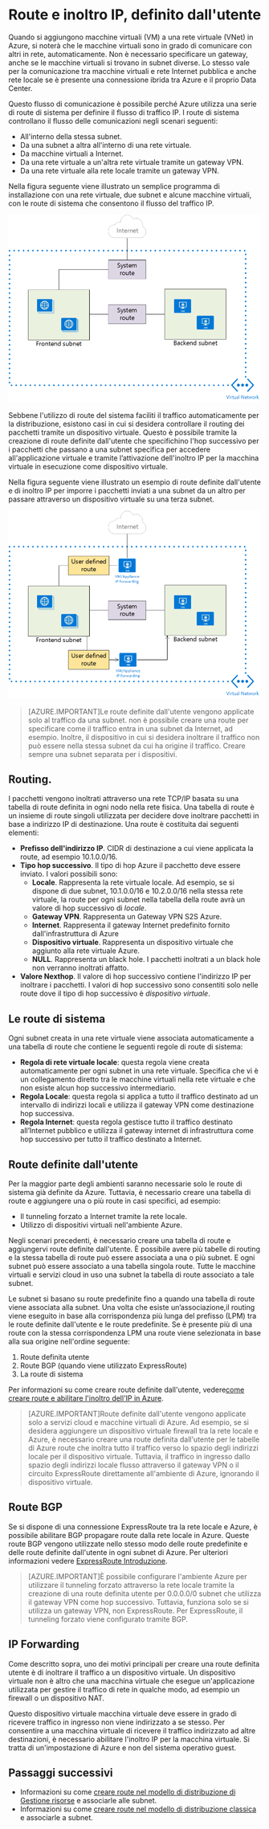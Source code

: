 <properties 
   pageTitle="Definito dall'utente IP Cenni preliminari sull'inoltro e route"
   description="Comprendere UDR e inoltro IP"
   services="virtual-network"
   documentationCenter="na"
   authors="telmosampaio"
   manager="adinah"
   editor="tysonn" />
<tags 
   ms.service="virtual-network"
   ms.devlang="na"
   ms.topic="article"
   ms.tgt_pltfrm="na"
   ms.workload="infrastructure-services"
   ms.date="10/12/2015"
   ms.author="telmos" />

# Route e inoltro IP, definito dall'utente
Quando si aggiungono macchine virtuali (VM) a una rete virtuale (VNet) in Azure, si noterà che le macchine virtuali sono in grado di comunicare con altri in rete, automaticamente. Non è necessario specificare un gateway, anche se le macchine virtuali si trovano in subnet diverse. Lo stesso vale per la comunicazione tra macchine virtuali e rete Internet pubblica e anche rete locale se è presente una connessione ibrida tra Azure e il proprio Data Center.

Questo flusso di comunicazione è possibile perché Azure utilizza una serie di route di sistema per definire il flusso di traffico IP. I route di sistema controllano il flusso delle comunicazioni negli scenari seguenti:

- All'interno della stessa subnet.
- Da una subnet a altra all'interno di una rete virtuale.
- Da macchine virtuali a Internet.
- Da una rete virtuale a un'altra rete virtuale tramite un gateway VPN.
- Da una rete virtuale alla rete locale tramite un gateway VPN.

Nella figura seguente viene illustrato un semplice programma di installazione con una rete virtuale, due subnet e alcune macchine virtuali, con le route di sistema che consentono il flusso del traffico IP.

![Route di sistema in Azure](./media/virtual-networks-udr-overview/Figure1.png)

Sebbene l'utilizzo di route del sistema faciliti il traffico automaticamente per la distribuzione, esistono casi in cui si desidera controllare il routing dei pacchetti tramite un dispositivo virtuale. Questo è possibile tramite la creazione di route definite dall'utente che specifichino l'hop successivo per i pacchetti che passano a una subnet specifica per accedere all'applicazione virtuale e tramite l’attivazione dell'inoltro IP per la macchina virtuale in esecuzione come dispositivo virtuale.

Nella figura seguente viene illustrato un esempio di route definite dall'utente e di inoltro IP per imporre i pacchetti inviati a una subnet da un altro per passare attraverso un dispositivo virtuale su una terza subnet.

![Route di sistema in Azure](./media/virtual-networks-udr-overview/Figure2.png)

>[AZURE.IMPORTANT]Le route definite dall'utente vengono applicate solo al traffico da una subnet. non è possibile creare una route per specificare come il traffico entra in una subnet da Internet, ad esempio. Inoltre, il dispositivo in cui si desidera inoltrare il traffico non può essere nella stessa subnet da cui ha origine il traffico. Creare sempre una subnet separata per i dispositivi.

## Routing.
I pacchetti vengono inoltrati attraverso una rete TCP/IP basata su una tabella di route definita in ogni nodo nella rete fisica. Una tabella di route è un insieme di route singoli utilizzata per decidere dove inoltrare pacchetti in base a indirizzo IP di destinazione. Una route è costituita dai seguenti elementi:

- **Prefisso dell'indirizzo IP**. CIDR di destinazione a cui viene applicata la route, ad esempio 10.1.0.0/16.
- **Tipo hop successivo**. Il tipo di hop Azure il pacchetto deve essere inviato. I valori possibili sono:
	- **Locale**. Rappresenta la rete virtuale locale. Ad esempio, se si dispone di due subnet, 10.1.0.0/16 e 10.2.0.0/16 nella stessa rete virtuale, la route per ogni subnet nella tabella della route avrà un valore di hop successivo di *locale*.
	- **Gateway VPN**. Rappresenta un Gateway VPN S2S Azure. 
	- **Internet**. Rappresenta il gateway Internet predefinito fornito dall'infrastruttura di Azure 
	- **Dispositivo virtuale**. Rappresenta un dispositivo virtuale che aggiunto alla rete virtuale Azure.
	- **NULL**. Rappresenta un black hole. I pacchetti inoltrati a un black hole non verranno inoltrati affatto.
- **Valore Nexthop**. Il valore di hop successivo contiene l'indirizzo IP per inoltrare i pacchetti. I valori di hop successivo sono consentiti solo nelle route dove il tipo di hop successivo è *dispositivo virtuale*.

## Le route di sistema
Ogni subnet creata in una rete virtuale viene associata automaticamente a una tabella di route che contiene le seguenti regole di route di sistema:

- **Regola di rete virtuale locale**: questa regola viene creata automaticamente per ogni subnet in una rete virtuale. Specifica che vi è un collegamento diretto tra le macchine virtuali nella rete virtuale e che non esiste alcun hop successivo intermediario.
- **Regola Locale**: questa regola si applica a tutto il traffico destinato ad un intervallo di indirizzi locali e utilizza il gateway VPN come destinazione hop successiva.
- **Regola Internet**: questa regola gestisce tutto il traffico destinato all’Internet pubblico e utilizza il gateway internet di infrastruttura come hop successivo per tutto il traffico destinato a Internet.

## Route definite dall'utente
Per la maggior parte degli ambienti saranno necessarie solo le route di sistema già definite da Azure. Tuttavia, è necessario creare una tabella di route e aggiungere una o più route in casi specifici, ad esempio:

- Il tunneling forzato a Internet tramite la rete locale.
- Utilizzo di dispositivi virtuali nell'ambiente Azure.

Negli scenari precedenti, è necessario creare una tabella di route e aggiungervi route definite dall'utente. È possibile avere più tabelle di routing e la stessa tabella di route può essere associata a una o più subnet. E ogni subnet può essere associato a una tabella singola route. Tutte le macchine virtuali e servizi cloud in uso una subnet la tabella di route associato a tale subnet.

Le subnet si basano su route predefinite fino a quando una tabella di route viene associata alla subnet. Una volta che esiste un’associazione,il routing viene eseguito in base alla corrispondenza più lunga del prefisso (LPM) tra le route definite dall'utente e le route predefinite. Se è presente più di una route con la stessa corrispondenza LPM una route viene selezionata in base alla sua origine nell'ordine seguente:

1. Route definita utente
1. Route BGP (quando viene utilizzato ExpressRoute)
1. La route di sistema

Per informazioni su come creare route definite dall'utente, vedere[come creare route e abilitare l'inoltro dell'IP in Azure](../virtual-networks-udr-how-to#How-to-manage-routes).

>[AZURE.IMPORTANT]Route definite dall'utente vengono applicate solo a servizi cloud e macchine virtuali di Azure. Ad esempio, se si desidera aggiungere un dispositivo virtuale firewall tra la rete locale e Azure, è necessario creare una route definita dall'utente per le tabelle di Azure route che inoltra tutto il traffico verso lo spazio degli indirizzi locale per il dispositivo virtuale. Tuttavia, il traffico in ingresso dallo spazio degli indirizzi locale flusso attraverso il gateway VPN o il circuito ExpressRoute direttamente all'ambiente di Azure, ignorando il dispositivo virtuale.

## Route BGP
Se si dispone di una connessione ExpressRoute tra la rete locale e Azure, è possibile abilitare BGP propagare route dalla rete locale in Azure. Queste route BGP vengono utilizzate nello stesso modo delle route predefinite e delle route definite dall'utente in ogni subnet di Azure. Per ulteriori informazioni vedere [ExpressRoute Introduzione](../expressroute-introduction).

>[AZURE.IMPORTANT]È possibile configurare l'ambiente Azure per utilizzare il tunneling forzato attraverso la rete locale tramite la creazione di una route definita utente per 0.0.0.0/0 subnet che utilizza il gateway VPN come hop successivo. Tuttavia, funziona solo se si utilizza un gateway VPN, non ExpressRoute. Per ExpressRoute, il tunneling forzato viene configurato tramite BGP.

## IP Forwarding
Come descritto sopra, uno dei motivi principali per creare una route definita utente è di inoltrare il traffico a un dispositivo virtuale. Un dispositivo virtuale non è altro che una macchina virtuale che esegue un'applicazione utilizzata per gestire il traffico di rete in qualche modo, ad esempio un firewall o un dispositivo NAT.

Questo dispositivo virtuale macchina virtuale deve essere in grado di ricevere traffico in ingresso non viene indirizzato a se stesso. Per consentire a una macchina virtuale di ricevere il traffico indirizzato ad altre destinazioni, è necessario abilitare l'inoltro IP per la macchina virtuale. Si tratta di un'impostazione di Azure e non del sistema operativo guest.

## Passaggi successivi

- Informazioni su come [creare route nel modello di distribuzione di Gestione risorse](../virtual-network-create-udr-arm-template) e associarle alle subnet. 
- Informazioni su come [creare route nel modello di distribuzione classica](../virtual-network-create-udr-classic-ps) e associarle a subnet.

<!---HONumber=Nov15_HO2-->